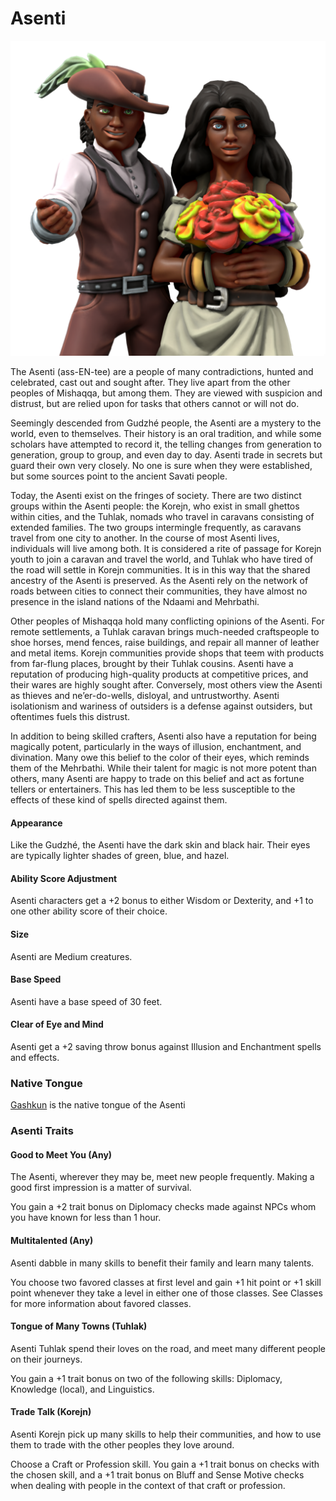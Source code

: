 # Asenti
![Asenti](../images/asenti.png)

The Asenti (ass-EN-tee) are a people of many contradictions, hunted and celebrated, cast out and sought after. They live apart from the other peoples of Mishaqqa, but among them. They are viewed with suspicion and distrust, but are relied upon for tasks that others cannot or will not do.

Seemingly descended from Gudzhé people, the Asenti are a mystery to the world, even to themselves. Their history is an oral tradition, and while some scholars have attempted to record it, the telling changes from generation to generation, group to group, and even day to day. Asenti trade in secrets but guard their own very closely. No one is sure when they were established, but some sources point to the ancient Savati people.

Today, the Asenti exist on the fringes of society. There are two distinct groups within the Asenti people: the Korejn, who exist in small ghettos within cities, and the Tuhlak, nomads who travel in caravans consisting of extended families. The two groups intermingle frequently, as caravans travel from one city to another. In the course of most Asenti lives, individuals will live among both. It is considered a rite of passage for Korejn youth to join a caravan and travel the world, and Tuhlak who have tired of the road will settle in Korejn communities. It is in this way that the shared ancestry of the Asenti is preserved. As the Asenti rely on the network of roads between cities to connect their communities, they have almost no presence in the island nations of the Ndaami and Mehrbathi.

Other peoples of Mishaqqa hold many conflicting opinions of the Asenti. For remote settlements, a Tuhlak caravan brings much-needed craftspeople to shoe horses, mend fences, raise buildings, and repair all manner of leather and metal items. Korejn communities provide shops that teem with products from far-flung places, brought by their Tuhlak cousins. Asenti have a reputation of producing high-quality products at competitive prices, and their wares are highly sought after. Conversely, most others view the Asenti as thieves and ne’er-do-wells, disloyal, and untrustworthy. Asenti isolationism and wariness of outsiders is a defense against outsiders, but oftentimes fuels this distrust.

In addition to being skilled crafters, Asenti also have a reputation for being magically potent, particularly in the ways of illusion, enchantment, and divination. Many owe this belief to the color of their eyes, which reminds them of the Mehrbathi. While their talent for magic is not more potent than others, many Asenti are happy to trade on this belief and act as fortune tellers or entertainers. This has led them to be less susceptible to the effects of these kind of spells directed against them.

#### Appearance
Like the Gudzhé, the Asenti have the dark skin and black hair. Their eyes are typically lighter shades of green, blue, and hazel.

#### Ability Score Adjustment
Asenti characters get a +2 bonus to either Wisdom or Dexterity, and +1 to one other ability score of their choice.

#### Size
Asenti are Medium creatures.

#### Base Speed
Asenti have a base speed of 30 feet.

#### Clear of Eye and Mind
Asenti get a +2 saving throw bonus against Illusion and Enchantment spells and effects.

### Native Tongue
[Gashkun](/languages_of_mishaqqa.md#gashkun) is the native tongue of the Asenti

### Asenti Traits

#### Good to Meet You (Any)
The Asenti, wherever they may be, meet new people frequently. Making a good first impression is a matter of survival.

You gain a +2 trait bonus on Diplomacy checks made against NPCs whom you have known for less than 1 hour.

#### Multitalented (Any)
Asenti dabble in many skills to benefit their family and learn many talents.

You choose two favored classes at first level and gain +1 hit point or +1 skill point whenever they take a level in either one of those classes. See Classes for more information about favored classes.

#### Tongue of Many Towns (Tuhlak)
Asenti Tuhlak spend their loves on the road, and meet many different people on their journeys. 

You gain a +1 trait bonus on two of the following skills: Diplomacy, Knowledge (local), and Linguistics.

#### Trade Talk (Korejn)
Asenti Korejn pick up many skills to help their communities, and how to use them to trade with the other peoples they love around. 

Choose a Craft or Profession skill. You gain a +1 trait bonus on checks with the chosen skill, and a +1 trait bonus on Bluff and Sense Motive checks when dealing with people in the context of that craft or profession.